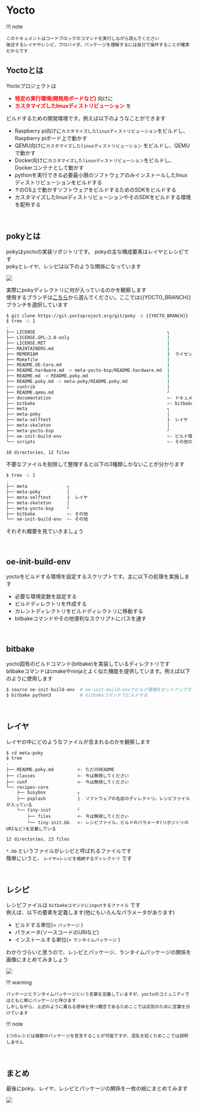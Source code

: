 # Yocto

!!! note

    このドキュメントはコードブロックのコマンドを実行しながら読んでください  
    後述するレイヤやレシピ、プロバイダ、パッケージを理解するには自分で操作することが確実だからです  

## Yoctoとは
Yoctoプロジェクトは 

* <span style="color:red">**特定の実行環境(開発用ボードなど)**</span> 向けに
* <span style="color:red">**カスタマイズしたlinuxディストリビューション**</span> を

ビルドするための開発環境です。例えば以下のようなことができます

* Raspberry pi向けに`カスタマイズしたlinuxディストリビューション`をビルドし、Raspberry piボード上で動かす
* QEMU向けに`カスタマイズしたlinuxディストリビューション` をビルドし、QEMUで動かす
* Docker向けに`カスタマイズしたlinuxディストリビューション`をビルドし、Dockerコンテナとして動かす
* pythonを実行できる必要最小限のソフトウェアのみインストールしたlinuxディストリビューションをビルドする  
* ↑のOS上で動かすソフトウェアをビルドするためのSDKをビルドする  
* カスタマイズしたlinuxディストリビューションやそのSDKをビルドする環境を配布する

</br>

## pokyとは
pokyはyoctoの実装リポジトリです。 pokyの主な構成要素はレイヤとレシピです  
pokyとレイヤ、レシピは以下のような関係になっています  

![](../images/poky-layer-recipe.drawio.svg)

実際にpokyディレクトリに何が入っているのかを観察します  
使用するブランチは[こちら](https://wiki.yoctoproject.org/wiki/Releases)から選んでください。ここでは{{YOCTO_BRANCH}}ブランチを選択しています  

~~~bash
$ git clone https://git.yoctoproject.org/git/poky -b {{YOCTO_BRANCH}}
$ tree -L 1
.
├── LICENSE                                                  ┐
├── LICENSE.GPL-2.0-only                                     |
├── LICENSE.MIT                                              |
├── MAINTAINERS.md                                           |
├── MEMORIAM                                                 ├  ライセンスファイルなど
├── Makefile                                                 |
├── README.OE-Core.md                                        |
├── README.hardware.md -> meta-yocto-bsp/README.hardware.md  |
├── README.md -> README.poky.md                              |
├── README.poky.md -> meta-poky/README.poky.md               |
├── contrib                                                  |
├── README.qemu.md                                           ┘
├── documentation                                            <- ドキュメント。基本オンラインドキュメントと同じだが、+αの記載もある
├── bitbake                                                  <- bitbakeというビルドコマンドを実装しているディレクトリ
├── meta                                                     ┐
├── meta-poky                                                |
├── meta-selftest                                            ├  レイヤ
├── meta-skeleton                                            │
├── meta-yocto-bsp                                           ┘
├── oe-init-build-env                                        <- ビルド環境を設定するスクリプト
└── scripts                                                  <- その他の便利に使えるスクリプト

10 directories, 12 files
~~~

不要なファイルを削除して整理すると以下の3種類しかないことが分かります  

~~~bash
$ tree -L 1
.
├── meta               ┐
├── meta-poky          |
├── meta-selftest      ├  レイヤ
├── meta-skeleton      │
├── meta-yocto-bsp     ┘
├── bitbake            <- その他
└── oe-init-build-env  <- その他
~~~

それぞれ概要を見ていきましょう

</br>

## oe-init-build-env
yoctoをビルドする環境を設定するスクリプトです。主に以下の処理を実施します  

* 必要な環境変数を設定する
* ビルドディレクトリを作成する
* カレントディレクトリをビルドディレクトリに移動する
* bitbakeコマンドやその他便利なスクリプトにパスを通す

</br>

## bitbake
yocto固有のビルドコマンド(bitbake)を実装しているディレクトリです  
bitbakeコマンドはcmakeやninjaとよく似た機能を提供しています。例えば以下のように使用します  

```bash
$ source oe-init-build-env  # oe-init-build-envでビルド環境をセットアップする
$ bitbake python3           # bitbakeコマンドでビルドする
```

</br>

## レイヤ
レイヤの中にどのようなファイルが含まれるのかを観察します  

```
$ cd meta-poky
$ tree 
.
├── README.poky.md         <- ただのREADME
├── classes                <- 今は無視してください
├── conf                   <- 今は無視してください
└── recipes-core
    ├── busybox            ┐
    ├── psplash            ├  ソフトウェアの名前のディレクトリ。レシピファイルが入っている
    └── tiny-init          ┘
        ├── files          <- 今は無視してください
        └── tiny-init.bb   <- レシピファイル。ビルドのパラメータ(リポジトリのURIなど)を定義している

12 directories, 23 files
```


`*.bb` というファイルがレシピと呼ばれるファイルです  
簡単にいうと、 `レイヤ=レシピを格納するディレクトリ` です  

</br>

## レシピ

レシピファイルは `bitbakeコマンドにinputするファイル` です  
例えば、以下の要素を定義します(他にもいろんなパラメータがあります)  

* ビルドする単位(= `パッケージ` )
* パラメータ(ソースコードのURIなど)
* インストールする単位(= `ランタイムパッケージ` )  

わかりづらいと思うので、レシピとパッケージ、ランタイムパッケージの関係を画像にまとめてみましょう  

![](../images/recipe-package-bitbake.drawio.svg)

!!! warning

    パッケージとランタイムパッケージという言葉を定義していますが、yoctoのコミュニティではともに単にパッケージと呼びます  
    しかしながら、上述のように異なる意味を持つ概念であるためここでは区別のために言葉を分けています  

!!! note

    1つのレシピは複数のパッケージを宣言することが可能ですが、混乱を招くためここでは説明しません  


</br>

## まとめ

最後にpoky、レイヤ、レシピとパッケージの関係を一枚の絵にまとめてみます  

![](../images/poky-layer-recipe-package.drawio.svg)

